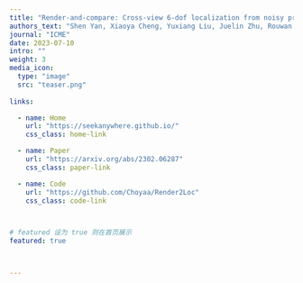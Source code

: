 ```yaml
---
title: "Render-and-compare: Cross-view 6-dof localization from noisy prio"
authors_text: "Shen Yan, Xiaoya Cheng, Yuxiang Liu, Juelin Zhu, Rouwan Wu, Yu Liu, Maojun Zhang"
journal: "ICME"
date: 2023-07-10
intro: ""
weight: 3
media_icon:
  type: "image"
  src: "teaser.png"
  
links:

  - name: Home
    url: "https://seekanywhere.github.io/"
    css_class: home-link

  - name: Paper
    url: "https://arxiv.org/abs/2302.06287"
    css_class: paper-link

  - name: Code
    url: "https://github.com/Choyaa/Render2Loc"
    css_class: code-link



# featured 设为 true 则在首页展示
featured: true



---
```


